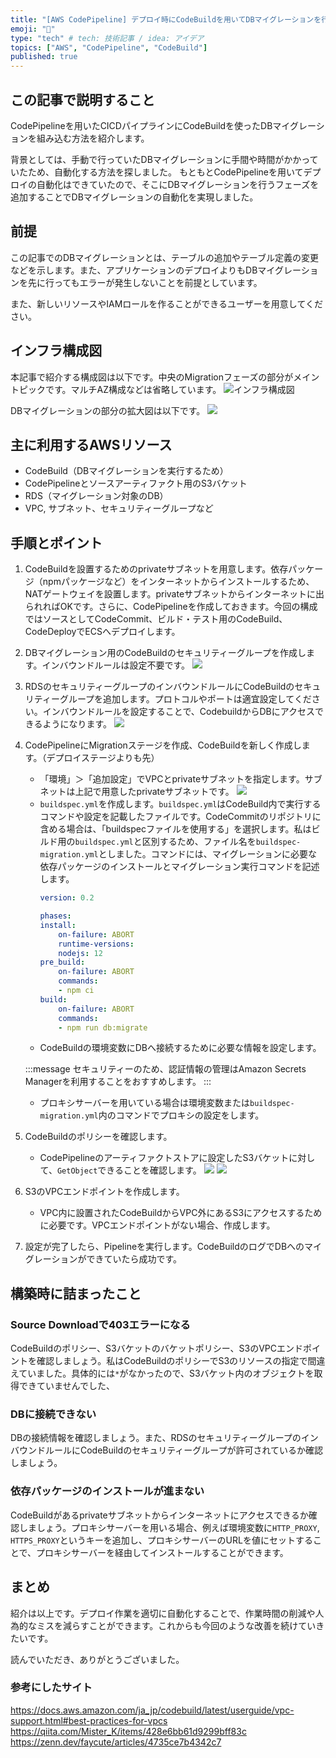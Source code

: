 ```yaml
---
title: "[AWS CodePipeline] デプロイ時にCodeBuildを用いてDBマイグレーションを行う方法"
emoji: "👏"
type: "tech" # tech: 技術記事 / idea: アイデア
topics: ["AWS", "CodePipeline", "CodeBuild"]
published: true
---
```


## この記事で説明すること
CodePipelineを用いたCICDパイプラインにCodeBuildを使ったDBマイグレーションを組み込む方法を紹介します。

背景としては、手動で行っていたDBマイグレーションに手間や時間がかかっていたため、自動化する方法を探しました。
もともとCodePipelineを用いてデプロイの自動化はできていたので、そこにDBマイグレーションを行うフェーズを追加することでDBマイグレーションの自動化を実現しました。

## 前提
この記事でのDBマイグレーションとは、テーブルの追加やテーブル定義の変更などを示します。また、アプリケーションのデプロイよりもDBマイグレーションを先に行ってもエラーが発生しないことを前提としています。

また、新しいリソースやIAMロールを作ることができるユーザーを用意してください。

## インフラ構成図
本記事で紹介する構成図は以下です。中央のMigrationフェーズの部分がメイントピックです。マルチAZ構成などは省略しています。
![インフラ構成図](https://storage.googleapis.com/zenn-user-upload/24e61c027fff2249e6e5a8a4.png)

DBマイグレーションの部分の拡大図は以下です。
![](https://storage.googleapis.com/zenn-user-upload/9c96ec4192e83056544fcd82.png)

## 主に利用するAWSリソース
- CodeBuild（DBマイグレーションを実行するため）
- CodePipelineとソースアーティファクト用のS3バケット
- RDS（マイグレーション対象のDB）
- VPC, サブネット、セキュリティーグループなど

## 手順とポイント
1. CodeBuildを設置するためのprivateサブネットを用意します。依存パッケージ（npmパッケージなど）をインターネットからインストールするため、NATゲートウェイを設置します。privateサブネットからインターネットに出られればOKです。さらに、CodePipelineを作成しておきます。今回の構成ではソースとしてCodeCommit、ビルド・テスト用のCodeBuild、CodeDeployでECSへデプロイします。
2. DBマイグレーション用のCodeBuildのセキュリティーグループを作成します。インバウンドルールは設定不要です。
![](https://storage.googleapis.com/zenn-user-upload/0288ed00f31eef05a9fd51db.png)
3. RDSのセキュリティーグループのインバウンドルールにCodeBuildのセキュリティーグループを追加します。プロトコルやポートは適宜設定してください。インバウンドルールを設定することで、CodebuildからDBにアクセスできるようになります。
![](https://storage.googleapis.com/zenn-user-upload/0fb08008d3618ae6010fca6e.png)
1. CodePipelineにMigrationステージを作成、CodeBuildを新しく作成します。（デプロイステージよりも先）
    - 「環境」＞「追加設定」でVPCとprivateサブネットを指定します。サブネットは上記で用意したprivateサブネットです。
    ![](https://storage.googleapis.com/zenn-user-upload/c961647330a83cffe1ea6bd7.png)
    - `buildspec.yml`を作成します。`buildspec.yml`はCodeBuild内で実行するコマンドや設定を記載したファイルです。CodeCommitのリポジトリに含める場合は、「buildspecファイルを使用する」を選択します。私はビルド用の`buildspec.yml`と区別するため、ファイル名を`buildspec-migration.yml`としました。コマンドには、マイグレーションに必要な依存パッケージのインストールとマイグレーション実行コマンドを記述します。
        ```yml:buildspec-migration.yml
        version: 0.2

        phases:
        install:
            on-failure: ABORT
            runtime-versions:
            nodejs: 12
        pre_build:
            on-failure: ABORT
            commands:
            - npm ci
        build:
            on-failure: ABORT
            commands:
            - npm run db:migrate
        ```
    - CodeBuildの環境変数にDBへ接続するために必要な情報を設定します。
    
    :::message
    セキュリティーのため、認証情報の管理はAmazon Secrets Managerを利用することをおすすめします。
    :::

    - プロキシサーバーを用いている場合は環境変数または`buildspec-migration.yml`内のコマンドでプロキシの設定をします。
2. CodeBuildのポリシーを確認します。
    - CodePipelineのアーティファクトストアに設定したS3バケットに対して、`GetObject`できることを確認します。
    ![](https://storage.googleapis.com/zenn-user-upload/165d0b7ab22792f87a778649.png)
    ![](https://storage.googleapis.com/zenn-user-upload/263859cce1c394f923cf5c28.png)
3. S3のVPCエンドポイントを作成します。
    - VPC内に設置されたCodeBuildからVPC外にあるS3にアクセスするために必要です。VPCエンドポイントがない場合、作成します。
4. 設定が完了したら、Pipelineを実行します。CodeBuildのログでDBへのマイグレーションができていたら成功です。

## 構築時に詰まったこと
### Source Downloadで403エラーになる
CodeBuildのポリシー、S3バケットのバケットポリシー、S3のVPCエンドポイントを確認しましょう。私はCodeBuildのポリシーでS3のリソースの指定で間違えていました。具体的には`*`がなかったので、S3バケット内のオブジェクトを取得できていませんでした、

### DBに接続できない
DBの接続情報を確認しましょう。また、RDSのセキュリティーグループのインバウンドルールにCodeBuildのセキュリティーグループが許可されているか確認しましょう。

### 依存パッケージのインストールが進まない
CodeBuildがあるprivateサブネットからインターネットにアクセスできるか確認しましょう。プロキシサーバーを用いる場合、例えば環境変数に`HTTP_PROXY`, `HTTPS_PROXY`というキーを追加し、プロキシサーバーのURLを値にセットすることで、プロキシサーバーを経由してインストールすることができます。

## まとめ
紹介は以上です。デプロイ作業を適切に自動化することで、作業時間の削減や人為的なミスを減らすことができます。これからも今回のような改善を続けていきたいです。

読んでいただき、ありがとうございました。

### 参考にしたサイト
https://docs.aws.amazon.com/ja_jp/codebuild/latest/userguide/vpc-support.html#best-practices-for-vpcs
https://qiita.com/Mister_K/items/428e6bb61d9299bff83c
https://zenn.dev/faycute/articles/4735ce7b4342c7